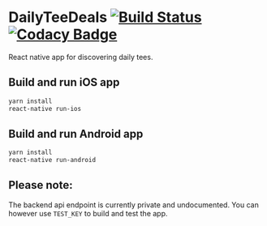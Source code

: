 # DailyTeeDeals [![Build Status](https://travis-ci.org/harrisbaird/dailyteedeals_app.svg?branch=master)](https://travis-ci.org/harrisbaird/dailyteedeals_app) [![Codacy Badge](https://api.codacy.com/project/badge/Grade/93fd7edb6e4e499e85975e7649875989)](https://www.codacy.com/app/harrisbaird/dailyteedeals_app?utm_source=github.com&amp;utm_medium=referral&amp;utm_content=harrisbaird/dailyteedeals_app&amp;utm_campaign=Badge_Grade)

React native app for discovering daily tees.

## Build and run iOS app

```bash
yarn install
react-native run-ios
```

## Build and run Android app
```bash
yarn install
react-native run-android
```

## Please note:
The backend api endpoint is currently private and undocumented. You can however use `TEST_KEY` to build and test the app.
